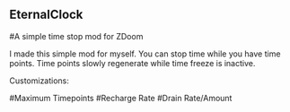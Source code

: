 ## EternalClock
#A simple time stop mod for ZDoom

I made this simple mod for myself.
You can stop time while you have time points.
Time points slowly regenerate while time freeze is inactive.

Customizations:

#Maximum Timepoints
#Recharge Rate
#Drain Rate/Amount

